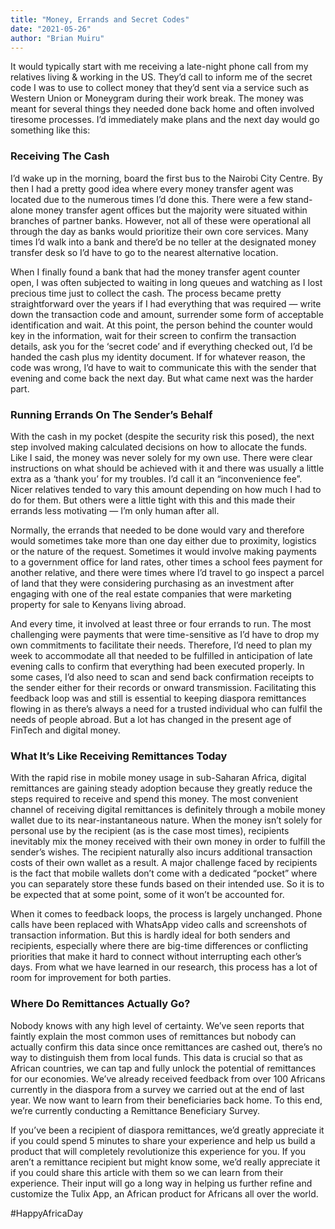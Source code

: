 ```yaml
---
title: "Money, Errands and Secret Codes"
date: "2021-05-26"
author: "Brian Muiru"
---
```


It would typically start with me receiving a late-night phone call from my relatives living & working in the US. They’d call to inform me of the secret code I was to use to collect money that they’d sent via a service such as Western Union or Moneygram during their work break. The money was meant for several things they needed done back home and often involved tiresome processes. I’d immediately make plans and the next day would go something like this:

### Receiving The Cash

I’d wake up in the morning, board the first bus to the Nairobi City Centre. By then I had a pretty good idea where every money transfer agent was located due to the numerous times I’d done this. There were a few stand-alone money transfer agent offices but the majority were situated within branches of partner banks. However, not all of these were operational all through the day as banks would prioritize their own core services. Many times I’d walk into a bank and there’d be no teller at the designated money transfer desk so I’d have to go to the nearest alternative location.

When I finally found a bank that had the money transfer agent counter open, I was often subjected to waiting in long queues and watching as I lost precious time just to collect the cash. The process became pretty straightforward over the years if I had everything that was required — write down the transaction code and amount, surrender some form of acceptable identification and wait. At this point, the person behind the counter would key in the information, wait for their screen to confirm the transaction details, ask you for the ‘secret code’ and if everything checked out, I’d be handed the cash plus my identity document. If for whatever reason, the code was wrong, I’d have to wait to communicate this with the sender that evening and come back the next day. But what came next was the harder part.

### Running Errands On The Sender’s Behalf

With the cash in my pocket (despite the security risk this posed), the next step involved making calculated decisions on how to allocate the funds. Like I said, the money was never solely for my own use. There were clear instructions on what should be achieved with it and there was usually a little extra as a ‘thank you’ for my troubles. I’d call it an “inconvenience fee”. Nicer relatives tended to vary this amount depending on how much I had to do for them. But others were a little tight with this and this made their errands less motivating — I’m only human after all.

Normally, the errands that needed to be done would vary and therefore would sometimes take more than one day either due to proximity, logistics or the nature of the request. Sometimes it would involve making payments to a government office for land rates, other times a school fees payment for another relative, and there were times where I’d travel to go inspect a parcel of land that they were considering purchasing as an investment after engaging with one of the real estate companies that were marketing property for sale to Kenyans living abroad.

And every time, it involved at least three or four errands to run. The most challenging were payments that were time-sensitive as I’d have to drop my own commitments to facilitate their needs. Therefore, I’d need to plan my week to accommodate all that needed to be fulfilled in anticipation of late evening calls to confirm that everything had been executed properly.
In some cases, I’d also need to scan and send back confirmation receipts to the sender either for their records or onward transmission. Facilitating this feedback loop was and still is essential to keeping diaspora remittances flowing in as there’s always a need for a trusted individual who can fulfil the needs of people abroad. But a lot has changed in the present age of FinTech and digital money.

### What It’s Like Receiving Remittances Today

With the rapid rise in mobile money usage in sub-Saharan Africa, digital remittances are gaining steady adoption because they greatly reduce the steps required to receive and spend this money. The most convenient channel of receiving digital remittances is definitely through a mobile money wallet due to its near-instantaneous nature.
When the money isn’t solely for personal use by the recipient (as is the case most times), recipients inevitably mix the money received with their own money in order to fulfill the sender’s wishes. The recipient naturally also incurs additional transaction costs of their own wallet as a result. A major challenge faced by recipients is the fact that mobile wallets don’t come with a dedicated “pocket” where you can separately store these funds based on their intended use. So it is to be expected that at some point, some of it won’t be accounted for.

When it comes to feedback loops, the process is largely unchanged. Phone calls have been replaced with WhatsApp video calls and screenshots of transaction information. But this is hardly ideal for both senders and recipients, especially where there are big-time differences or conflicting priorities that make it hard to connect without interrupting each other’s days. From what we have learned in our research, this process has a lot of room for improvement for both parties.

### Where Do Remittances Actually Go?

Nobody knows with any high level of certainty. We’ve seen reports that faintly explain the most common uses of remittances but nobody can actually confirm this data since once remittances are cashed out, there’s no way to distinguish them from local funds. This data is crucial so that as African countries, we can tap and fully unlock the potential of remittances for our economies. We’ve already received feedback from over 100 Africans currently in the diaspora from a survey we carried out at the end of last year. We now want to learn from their beneficiaries back home. To this end, we’re currently conducting a Remittance Beneficiary Survey.

If you’ve been a recipient of diaspora remittances, we’d greatly appreciate it if you could spend 5 minutes to share your experience and help us build a product that will completely revolutionize this experience for you.
If you aren’t a remittance recipient but might know some, we’d really appreciate it if you could share this article with them so we can learn from their experience. Their input will go a long way in helping us further refine and customize the Tulix App, an African product for Africans all over the world.

#HappyAfricaDay
